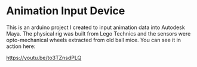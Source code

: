 # Animation Input Device
This is an arduino project I created to input animation data into Autodesk Maya. The physical rig was built from Lego Technics and the sensors were opto-mechanical wheels extracted from old ball mice. You can see it in action here:

https://youtu.be/to3TZnsdPLQ
